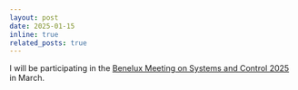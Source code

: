 ```yaml
---
layout: post
date: 2025-01-15
inline: true
related_posts: true
---
```


I will be participating in the [Benelux Meeting on Systems and Control 2025](https://www.beneluxmeeting.nl/) in March.